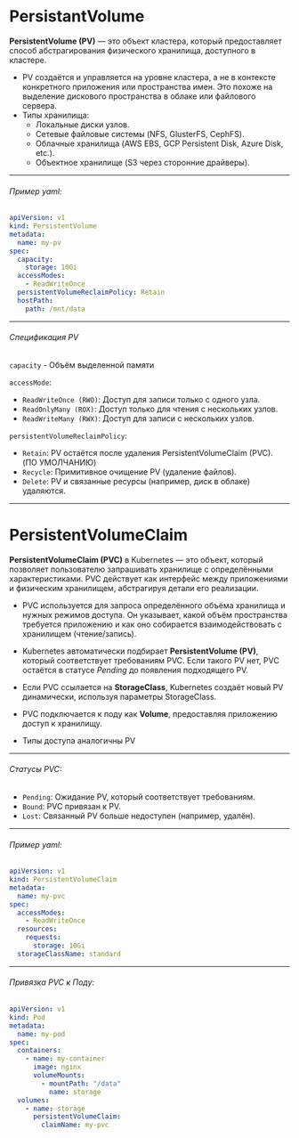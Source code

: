 # PersistantVolume

**PersistentVolume (PV)** — это объект кластера, который предоставляет способ абстрагирования физического хранилища, доступного в кластере.
- PV создаётся и управляется на уровне кластера, а не в контексте конкретного приложения или пространства имен. Это похоже на выделение дискового пространства в облаке или файлового сервера.
-  Типы хранилища:
	- Локальные диски узлов.
	- Сетевые файловые системы (NFS, GlusterFS, CephFS).
	- Облачные хранилища (AWS EBS, GCP Persistent Disk, Azure Disk, etc.).
	- Объектное хранилище (S3 через сторонние драйверы).
---
###### Пример yaml:
```yaml
apiVersion: v1
kind: PersistentVolume
metadata:
  name: my-pv
spec:
  capacity:
    storage: 10Gi
  accessModes:
    - ReadWriteOnce
  persistentVolumeReclaimPolicy: Retain
  hostPath:
    path: /mnt/data
```
---
###### Спецификация PV

`capacity` - Объём выделенной памяти

`accessMode`:
- `ReadWriteOnce (RWO)`: Доступ для записи только с одного узла.
- `ReadOnlyMany (ROX)`: Доступ только для чтения с нескольких узлов.
- `ReadWriteMany (RWX)`: Доступ для записи с нескольких узлов.

`persistentVolumeReclaimPolicy`:
- `Retain`: PV остаётся после удаления PersistentVolumeClaim (PVC). (ПО УМОЛЧАНИЮ)
- `Recycle`: Примитивное очищение PV (удаление файлов).
- `Delete`: PV и связанные ресурсы (например, диск в облаке) удаляются.

---
# PersistentVolumeClaim

**PersistentVolumeClaim (PVC)** в Kubernetes — это объект, который позволяет пользователю запрашивать хранилище с определёнными характеристиками. PVC действует как интерфейс между приложениями и физическим хранилищем, абстрагируя детали его реализации.

- PVC используется для запроса определённого объёма хранилища и нужных режимов доступа. Он указывает, какой объём пространства требуется приложению и как оно собирается взаимодействовать с хранилищем (чтение/запись).

- Kubernetes автоматически подбирает **PersistentVolume (PV)**, который соответствует требованиям PVC. Если такого PV нет, PVC остаётся в статусе _Pending_ до появления подходящего PV.

- Если PVC ссылается на **StorageClass**, Kubernetes создаёт новый PV динамически, используя параметры StorageClass.

- PVC подключается к поду как **Volume**, предоставляя приложению доступ к хранилищу.

- Типы доступа аналогичны PV
---
###### Статусы PVC:
- `Pending`: Ожидание PV, который соответствует требованиям.
- `Bound`: PVC привязан к PV.
- `Lost`: Связанный PV больше недоступен (например, удалён).
---
###### Пример yaml:
```yaml
apiVersion: v1
kind: PersistentVolumeClaim
metadata:
  name: my-pvc
spec:
  accessModes:
    - ReadWriteOnce
  resources:
    requests:
      storage: 10Gi
  storageClassName: standard
```
---
###### Привязка PVC к Поду:
```yaml
apiVersion: v1
kind: Pod
metadata:
  name: my-pod
spec:
  containers:
    - name: my-container
      image: nginx
      volumeMounts:
        - mountPath: "/data"
          name: storage
  volumes:
    - name: storage
      persistentVolumeClaim:
        claimName: my-pvc
```
